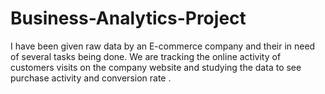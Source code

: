 # Business-Analytics-Project
I have been given raw data by an E-commerce company  and their in need of several tasks being done. We are tracking the online activity of customers visits on the company website and studying the data to see purchase activity and conversion rate .
